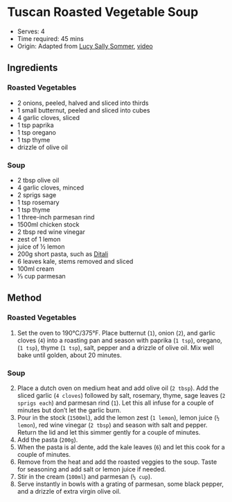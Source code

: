 # Tuscan Roasted Vegetable Soup
* Serves: 4
* Time required: 45 mins
* Origin: Adapted from [Lucy Sally Sommer](https://www.lucysallysommer.co.uk/roasted-butternut-squash-soup), [video](https://www.instagram.com/p/DDRP_LWIxXW/)

## Ingredients
### Roasted Vegetables
* 2 onions, peeled, halved and sliced into thirds  
* 1 small butternut, peeled and sliced into cubes
* 4 garlic cloves, sliced
* 1 tsp paprika
* 1 tsp oregano
* 1 tsp thyme  
* drizzle of olive oil

### Soup
* 2 tbsp olive oil
* 4 garlic cloves, minced  
* 2 sprigs sage
* 1 tsp rosemary
* 1 tsp thyme  
* 1 three-inch parmesan rind  
* 1500ml chicken stock  
* 2 tbsp red wine vinegar  
* zest of 1 lemon
* juice of ½ lemon  
* 200g short pasta, such as [Ditali](https://www.pasta-garofalo.com/au/product/n-52-ditali/)
* 6 leaves kale, stems removed and sliced  
* 100ml cream  
* ⅓ cup parmesan
  
## Method
### Roasted Vegetables
1. Set the oven to 190°C/375°F. Place butternut (`1`), onion (`2`), and garlic cloves (`4`) into a roasting pan and season with paprika (`1 tsp`), oregano, (`1 tsp`), thyme (`1 tsp`), salt, pepper and a drizzle of olive oil. Mix well bake until golden, about 20 minutes.

### Soup
2. Place a dutch oven on medium heat and add olive oil (`2 tbsp`). Add the sliced garlic (`4 cloves`) followed by salt, rosemary, thyme, sage leaves (`2 sprigs each`) and parmesan rind (`1`). Let this all infuse for a couple of minutes but don’t let the garlic burn.
3. Pour in the stock (`1500ml`), add the lemon zest (`1 lemon`), lemon juice (`½ lemon`), red wine vinegar (`2 tbsp`) and season with salt and pepper. Return the lid and let this simmer gently for a couple of minutes.
4. Add the pasta (`200g`).
5. When the pasta is al dente, add the kale leaves (`6`) and let this cook for a couple of minutes.
6. Remove from the heat and add the roasted veggies to the soup. Taste for seasoning and add salt or lemon juice if needed.
7. Stir in the cream (`100ml`) and parmesan (`⅓ cup`).
8. Serve instantly in bowls with a grating of parmesan, some black pepper, and a drizzle of extra virgin olive oil.

